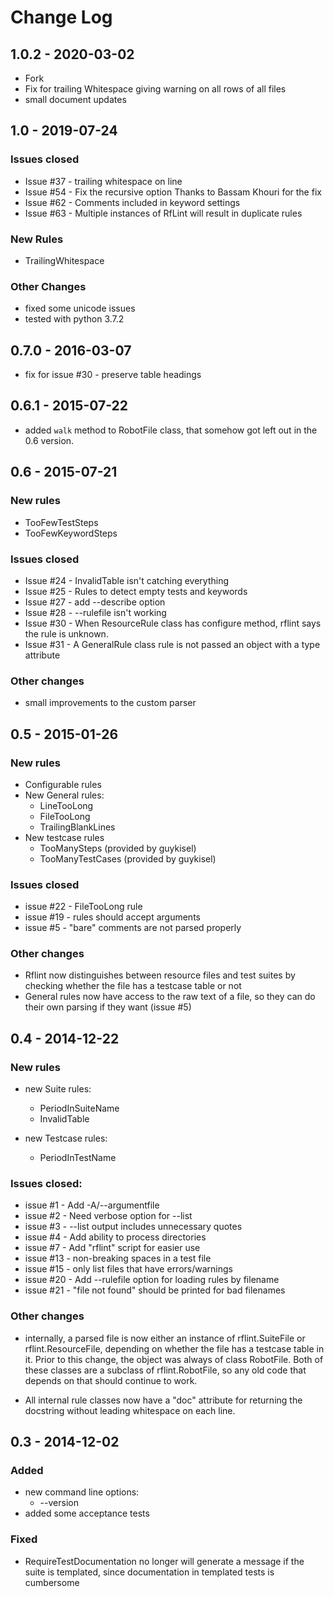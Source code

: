 # Change Log

## 1.0.2 - 2020-03-02
- Fork
- Fix for trailing Whitespace giving warning on all rows of all files
- small document updates

## 1.0 - 2019-07-24

### Issues closed
- Issue #37 - trailing whitespace on line
- Issue #54 - Fix the recursive option
              Thanks to Bassam Khouri for the fix
- Issue #62 - Comments included in keyword settings
- Issue #63 - Multiple instances of RfLint will result in duplicate rules

### New Rules
- TrailingWhitespace

### Other Changes
- fixed some unicode issues
- tested with python 3.7.2

## 0.7.0 - 2016-03-07
- fix for issue #30 - preserve table headings

## 0.6.1 - 2015-07-22

- added `walk` method to RobotFile class, that somehow got
  left out in the 0.6 version.

## 0.6 - 2015-07-21

### New rules
- TooFewTestSteps
- TooFewKeywordSteps

### Issues closed
- Issue #24 - InvalidTable isn't catching everything
- Issue #25 - Rules to detect empty tests and keywords
- Issue #27 - add --describe option
- Issue #28 - --rulefile isn't working
- Issue #30 - When ResourceRule class has configure method, rflint says the rule is unknown.
- Issue #31 - A GeneralRule class rule is not passed an object with a type attribute

### Other changes
- small improvements to the custom parser

## 0.5 - 2015-01-26

### New rules
- Configurable rules
- New General rules:
  - LineTooLong
  - FileTooLong
  - TrailingBlankLines
- New testcase rules
  - TooManySteps (provided by guykisel)
  - TooManyTestCases (provided by guykisel)

### Issues closed
- issue #22 - FileTooLong rule
- issue #19 - rules should accept arguments
- issue #5  - "bare" comments are not parsed properly

### Other changes
- Rflint now distinguishes between resource files and test suites
  by checking whether the file has a testcase table or not
- General rules now have access to the raw text of a file, so
  they can do their own parsing if they want (issue #5)


## 0.4 - 2014-12-22

### New rules

- new Suite rules:
  - PeriodInSuiteName
  - InvalidTable

- new Testcase rules:
  - PeriodInTestName

### Issues closed:
- issue #1  - Add -A/--argumentfile
- issue #2  - Need verbose option for --list
- issue #3  - --list output includes unnecessary quotes
- issue #4  - Add ability to process directories
- issue #7  - Add "rflint" script for easier use
- issue #13 - non-breaking spaces in a test file
- issue #15 - only list files that have errors/warnings
- issue #20 - Add --rulefile option for loading rules by filename
- issue #21 - "file not found" should be printed for bad filenames

### Other changes
- internally, a parsed file is now either an instance of rflint.SuiteFile
  or rflint.ResourceFile, depending on whether the file has a testcase
  table in it. Prior to this change, the object was always of class RobotFile.
  Both of these classes are a subclass of rflint.RobotFile, so any old
  code that depends on that should continue to work.

- All internal rule classes  now have a "doc" attribute for
  returning the docstring without leading whitespace on each line.

## 0.3 - 2014-12-02
### Added
- new command line options:
  - --version
- added some acceptance tests

### Fixed
- RequireTestDocumentation no longer will generate a message if the
  suite is templated, since documentation in templated tests is cumbersome
